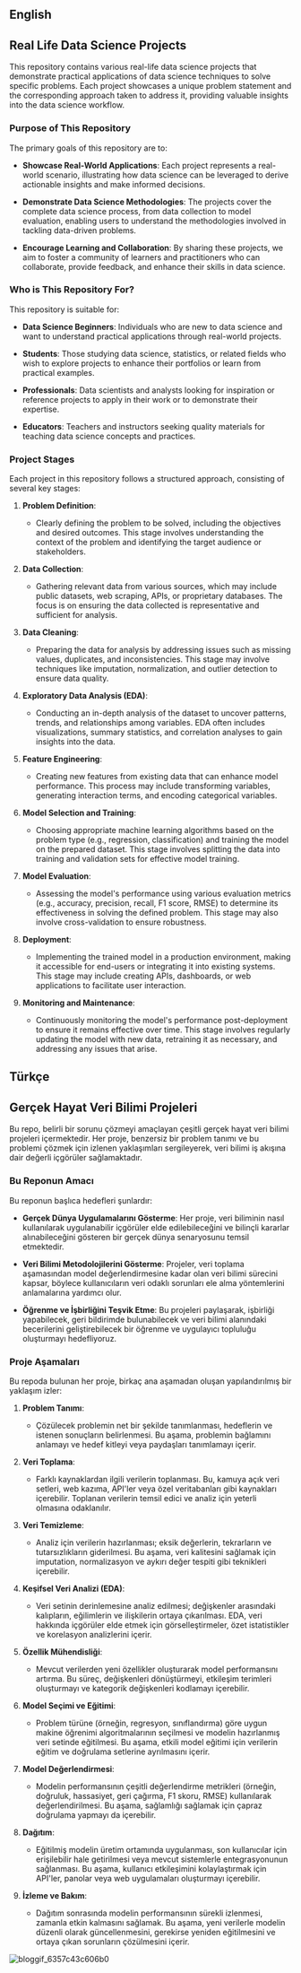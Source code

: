 ## English
## Real Life Data Science Projects

This repository contains various real-life data science projects that demonstrate practical applications of data science techniques to solve specific problems. Each project showcases a unique problem statement and the corresponding approach taken to address it, providing valuable insights into the data science workflow.

### Purpose of This Repository

The primary goals of this repository are to:

- **Showcase Real-World Applications**: Each project represents a real-world scenario, illustrating how data science can be leveraged to derive actionable insights and make informed decisions.

- **Demonstrate Data Science Methodologies**: The projects cover the complete data science process, from data collection to model evaluation, enabling users to understand the methodologies involved in tackling data-driven problems.

- **Encourage Learning and Collaboration**: By sharing these projects, we aim to foster a community of learners and practitioners who can collaborate, provide feedback, and enhance their skills in data science.

### Who is This Repository For?

This repository is suitable for:

- **Data Science Beginners**: Individuals who are new to data science and want to understand practical applications through real-world projects.

- **Students**: Those studying data science, statistics, or related fields who wish to explore projects to enhance their portfolios or learn from practical examples.

- **Professionals**: Data scientists and analysts looking for inspiration or reference projects to apply in their work or to demonstrate their expertise.

- **Educators**: Teachers and instructors seeking quality materials for teaching data science concepts and practices.

### Project Stages

Each project in this repository follows a structured approach, consisting of several key stages:

1. **Problem Definition**: 
   - Clearly defining the problem to be solved, including the objectives and desired outcomes. This stage involves understanding the context of the problem and identifying the target audience or stakeholders.

2. **Data Collection**: 
   - Gathering relevant data from various sources, which may include public datasets, web scraping, APIs, or proprietary databases. The focus is on ensuring the data collected is representative and sufficient for analysis.

3. **Data Cleaning**: 
   - Preparing the data for analysis by addressing issues such as missing values, duplicates, and inconsistencies. This stage may involve techniques like imputation, normalization, and outlier detection to ensure data quality.

4. **Exploratory Data Analysis (EDA)**: 
   - Conducting an in-depth analysis of the dataset to uncover patterns, trends, and relationships among variables. EDA often includes visualizations, summary statistics, and correlation analyses to gain insights into the data.

5. **Feature Engineering**: 
   - Creating new features from existing data that can enhance model performance. This process may include transforming variables, generating interaction terms, and encoding categorical variables.

6. **Model Selection and Training**: 
   - Choosing appropriate machine learning algorithms based on the problem type (e.g., regression, classification) and training the model on the prepared dataset. This stage involves splitting the data into training and validation sets for effective model training.

7. **Model Evaluation**: 
   - Assessing the model's performance using various evaluation metrics (e.g., accuracy, precision, recall, F1 score, RMSE) to determine its effectiveness in solving the defined problem. This stage may also involve cross-validation to ensure robustness.

8. **Deployment**: 
   - Implementing the trained model in a production environment, making it accessible for end-users or integrating it into existing systems. This stage may include creating APIs, dashboards, or web applications to facilitate user interaction.

9. **Monitoring and Maintenance**: 
   - Continuously monitoring the model's performance post-deployment to ensure it remains effective over time. This stage involves regularly updating the model with new data, retraining it as necessary, and addressing any issues that arise.

## Türkçe
## Gerçek Hayat Veri Bilimi Projeleri

Bu repo, belirli bir sorunu çözmeyi amaçlayan çeşitli gerçek hayat veri bilimi projeleri içermektedir. Her proje, benzersiz bir problem tanımı ve bu problemi çözmek için izlenen yaklaşımları sergileyerek, veri bilimi iş akışına dair değerli içgörüler sağlamaktadır.

### Bu Reponun Amacı

Bu reponun başlıca hedefleri şunlardır:

- **Gerçek Dünya Uygulamalarını Gösterme**: Her proje, veri biliminin nasıl kullanılarak uygulanabilir içgörüler elde edilebileceğini ve bilinçli kararlar alınabileceğini gösteren bir gerçek dünya senaryosunu temsil etmektedir.

- **Veri Bilimi Metodolojilerini Gösterme**: Projeler, veri toplama aşamasından model değerlendirmesine kadar olan veri bilimi sürecini kapsar, böylece kullanıcıların veri odaklı sorunları ele alma yöntemlerini anlamalarına yardımcı olur.

- **Öğrenme ve İşbirliğini Teşvik Etme**: Bu projeleri paylaşarak, işbirliği yapabilecek, geri bildirimde bulunabilecek ve veri bilimi alanındaki becerilerini geliştirebilecek bir öğrenme ve uygulayıcı topluluğu oluşturmayı hedefliyoruz.

### Proje Aşamaları

Bu repoda bulunan her proje, birkaç ana aşamadan oluşan yapılandırılmış bir yaklaşım izler:

1. **Problem Tanımı**:
   - Çözülecek problemin net bir şekilde tanımlanması, hedeflerin ve istenen sonuçların belirlenmesi. Bu aşama, problemin bağlamını anlamayı ve hedef kitleyi veya paydaşları tanımlamayı içerir.

2. **Veri Toplama**:
   - Farklı kaynaklardan ilgili verilerin toplanması. Bu, kamuya açık veri setleri, web kazıma, API'ler veya özel veritabanları gibi kaynakları içerebilir. Toplanan verilerin temsil edici ve analiz için yeterli olmasına odaklanılır.

3. **Veri Temizleme**:
   - Analiz için verilerin hazırlanması; eksik değerlerin, tekrarların ve tutarsızlıkların giderilmesi. Bu aşama, veri kalitesini sağlamak için imputation, normalizasyon ve aykırı değer tespiti gibi teknikleri içerebilir.

4. **Keşifsel Veri Analizi (EDA)**:
   - Veri setinin derinlemesine analiz edilmesi; değişkenler arasındaki kalıpların, eğilimlerin ve ilişkilerin ortaya çıkarılması. EDA, veri hakkında içgörüler elde etmek için görselleştirmeler, özet istatistikler ve korelasyon analizlerini içerir.

5. **Özellik Mühendisliği**:
   - Mevcut verilerden yeni özellikler oluşturarak model performansını artırma. Bu süreç, değişkenleri dönüştürmeyi, etkileşim terimleri oluşturmayı ve kategorik değişkenleri kodlamayı içerebilir.

6. **Model Seçimi ve Eğitimi**:
   - Problem türüne (örneğin, regresyon, sınıflandırma) göre uygun makine öğrenimi algoritmalarının seçilmesi ve modelin hazırlanmış veri setinde eğitilmesi. Bu aşama, etkili model eğitimi için verilerin eğitim ve doğrulama setlerine ayrılmasını içerir.

7. **Model Değerlendirmesi**:
   - Modelin performansının çeşitli değerlendirme metrikleri (örneğin, doğruluk, hassasiyet, geri çağırma, F1 skoru, RMSE) kullanılarak değerlendirilmesi. Bu aşama, sağlamlığı sağlamak için çapraz doğrulama yapmayı da içerebilir.

8. **Dağıtım**:
   - Eğitilmiş modelin üretim ortamında uygulanması, son kullanıcılar için erişilebilir hale getirilmesi veya mevcut sistemlerle entegrasyonunun sağlanması. Bu aşama, kullanıcı etkileşimini kolaylaştırmak için API'ler, panolar veya web uygulamaları oluşturmayı içerebilir.

9. **İzleme ve Bakım**:
   - Dağıtım sonrasında modelin performansının sürekli izlenmesi, zamanla etkin kalmasını sağlamak. Bu aşama, yeni verilerle modelin düzenli olarak güncellenmesini, gerekirse yeniden eğitilmesini ve ortaya çıkan sorunların çözülmesini içerir.


![bloggif_6357c43c606b0](https://user-images.githubusercontent.com/92849974/197758208-18d70a32-7e4e-4bf7-9c74-790f8a3ba6d2.gif)
